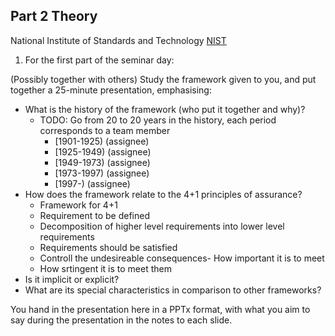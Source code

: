 ## Part 2 Theory

National Institute of Standards and Technology [NIST](https://www.nist.gov/timeline#event-774241)

1. For the first part of the seminar day:

(Possibly together with others) Study the framework given to you, and put together a 25-minute presentation, emphasising:
- What is the history of the framework (who put it together and why)?
  - TODO: Go from 20 to 20 years in the history, each period corresponds to a team member
    - [1901-1925) (assignee)
    - [1925-1949) (assignee)
    - [1949-1973) (assignee)
    - [1973-1997) (assignee)
    - [1997-)     (assignee) 
- How does the framework relate to the 4+1 principles of assurance?
  - Framework for 4+1
   - Requirement to be defined
   - Decomposition of higher level requirements into lower level requirements
   - Requirements should be satisfied
   - Controll the undesireable consequences- How important it is to meet
   - How srtingent it is to meet them 
- Is it implicit or explicit?
- What are its special characteristics in comparison to other frameworks?

You hand in the presentation here in a PPTx format, with what you aim to say during the presentation in the notes to each slide. 
